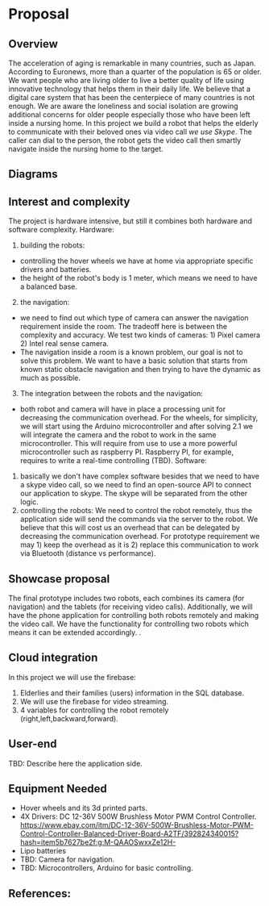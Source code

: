 # Proposal

## Overview

The acceleration of aging is remarkable in many countries, such as Japan. According to Euronews, more than a quarter of the population is 65 or older.
We want people who are living older to live a better quality of life using innovative technology that helps them in their daily life.
We believe that a digital care system that has been the centerpiece of many countries is not enough. We are aware the loneliness and social isolation are growing additional concerns for older people especially those who have been left inside a nursing home. 
In this project we build a robot that helps the elderly to communicate with their beloved ones via video call *we use Skype*. The caller can dial to the person, the robot gets the video call then smartly navigate inside the nursing home to the target. 


## Diagrams

## Interest and complexity
The project is hardware intensive, but still it combines both hardware and software complexity.
Hardware:
1. building the robots: 
  - controlling the hover wheels we have at home via appropriate specific drivers and batteries. 
  - the height of the robot's body is 1 meter, which means we need to have a balanced base.
2. the navigation: 
  - we need to find out which type of camera can answer the navigation requirement inside the room. The tradeoff here is between the complexity and accuracy. We test two kinds of cameras: 1) Pixel camera 2) Intel real sense camera. 
  - The navigation inside a room is a known problem, our goal is not to solve this problem. We want to have a basic solution that starts from known static obstacle navigation and then trying to have the dynamic as much as possible. 
3. The integration between the robots and the navigation: 
  - both robot and camera will have in place a processing unit for decreasing the communication overhead. For the wheels, for simplicity, we will start using the Arduino microcontroller and after solving 2.1 we will integrate the camera and the robot to work in the same microcontroller. This will require from use to use a more powerful microcontroller such as raspberry PI. Raspberry PI, for example, requires to write a real-time controlling (TBD).
Software:
1. basically we don't have complex software besides that we need to have a skype video call, so we need to find an open-source API to connect our application to skype. The skype will be separated from the other logic.   
2. controlling the robots: We need to control the robot remotely, thus the application side will send the commands via the server to the robot. 
We believe that this will cost us an overhead that can be delegated by decreasing the communication overhead. For prototype requirement we may 1) keep the overhead as it is 2) replace this communication to work via Bluetooth (distance vs performance). 
 

## Showcase proposal
The final prototype includes two robots, each combines its camera (for navigation) and the tablets (for receiving video calls). Additionally, we will have the phone application for controlling both robots remotely and making the video call.
We have the functionality for controlling two robots which means it can be extended accordingly.  .  

## Cloud integration
In this project we will use the firebase:
1) Elderlies and their families (users) information in the SQL database. 
2) We will use the firebase for video streaming. 
3) 4 variables for controlling the robot remotely (right,left,backward,forward).

## User-end
TBD: Describe here the application side.

## Equipment Needed
- Hover wheels and its 3d printed parts.
- 4X Drivers: DC 12-36V 500W Brushless Motor PWM Control Controller. https://www.ebay.com/itm/DC-12-36V-500W-Brushless-Motor-PWM-Control-Controller-Balanced-Driver-Board-A2TF/392824340015?hash=item5b7627be2f:g:M-QAAOSwxxZe12H-
- Lipo batteries 
- TBD: Camera for navigation. 
- TBD: Microcontrollers, Arduino for basic controlling. 


## References:  
